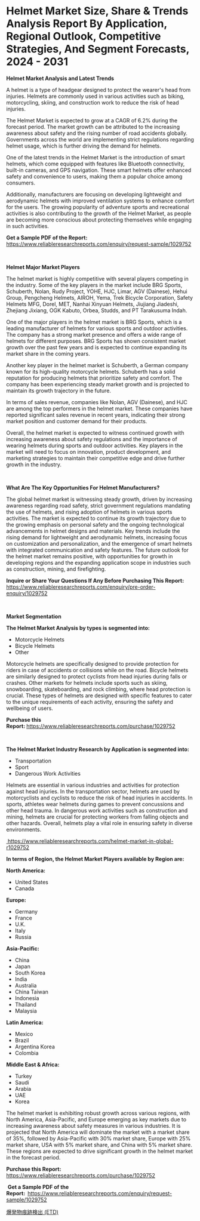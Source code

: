 <p><h1>Helmet Market Size, Share & Trends Analysis Report By Application, Regional Outlook, Competitive Strategies, And Segment Forecasts, 2024 - 2031</h1></p><p><strong>Helmet Market Analysis and Latest Trends</strong></p>
<p><p>A helmet is a type of headgear designed to protect the wearer's head from injuries. Helmets are commonly used in various activities such as biking, motorcycling, skiing, and construction work to reduce the risk of head injuries.</p><p>The Helmet Market is expected to grow at a CAGR of 6.2% during the forecast period. The market growth can be attributed to the increasing awareness about safety and the rising number of road accidents globally. Governments across the world are implementing strict regulations regarding helmet usage, which is further driving the demand for helmets.</p><p>One of the latest trends in the Helmet Market is the introduction of smart helmets, which come equipped with features like Bluetooth connectivity, built-in cameras, and GPS navigation. These smart helmets offer enhanced safety and convenience to users, making them a popular choice among consumers.</p><p>Additionally, manufacturers are focusing on developing lightweight and aerodynamic helmets with improved ventilation systems to enhance comfort for the users. The growing popularity of adventure sports and recreational activities is also contributing to the growth of the Helmet Market, as people are becoming more conscious about protecting themselves while engaging in such activities.</p></p>
<p><strong>Get a Sample PDF of the Report:&nbsp;</strong> <a href="https://www.reliableresearchreports.com/enquiry/request-sample/1029752">https://www.reliableresearchreports.com/enquiry/request-sample/1029752</a></p>
<p>&nbsp;</p>
<p><strong>Helmet Major Market Players</strong></p>
<p><p>The helmet market is highly competitive with several players competing in the industry. Some of the key players in the market include BRG Sports, Schuberth, Nolan, Rudy Project, YOHE, HJC, Limar, AGV (Dainese), Hehui Group, Pengcheng Helmets, AIROH, Yema, Trek Bicycle Corporation, Safety Helmets MFG, Dorel, MET, Nanhai Xinyuan Helmets, Jiujiang Jiadeshi, Zhejiang Jixiang, OGK Kabuto, Orbea, Studds, and PT Tarakusuma Indah.</p><p>One of the major players in the helmet market is BRG Sports, which is a leading manufacturer of helmets for various sports and outdoor activities. The company has a strong market presence and offers a wide range of helmets for different purposes. BRG Sports has shown consistent market growth over the past few years and is expected to continue expanding its market share in the coming years.</p><p>Another key player in the helmet market is Schuberth, a German company known for its high-quality motorcycle helmets. Schuberth has a solid reputation for producing helmets that prioritize safety and comfort. The company has been experiencing steady market growth and is projected to maintain its growth trajectory in the future.</p><p>In terms of sales revenue, companies like Nolan, AGV (Dainese), and HJC are among the top performers in the helmet market. These companies have reported significant sales revenue in recent years, indicating their strong market position and customer demand for their products.</p><p>Overall, the helmet market is expected to witness continued growth with increasing awareness about safety regulations and the importance of wearing helmets during sports and outdoor activities. Key players in the market will need to focus on innovation, product development, and marketing strategies to maintain their competitive edge and drive further growth in the industry.</p></p>
<p>&nbsp;</p>
<p><strong>What Are The Key Opportunities For Helmet Manufacturers?</strong></p>
<p><p>The global helmet market is witnessing steady growth, driven by increasing awareness regarding road safety, strict government regulations mandating the use of helmets, and rising adoption of helmets in various sports activities. The market is expected to continue its growth trajectory due to the growing emphasis on personal safety and the ongoing technological advancements in helmet designs and materials. Key trends include the rising demand for lightweight and aerodynamic helmets, increasing focus on customization and personalization, and the emergence of smart helmets with integrated communication and safety features. The future outlook for the helmet market remains positive, with opportunities for growth in developing regions and the expanding application scope in industries such as construction, mining, and firefighting.</p></p>
<p><strong>Inquire or Share Your Questions If Any Before Purchasing This Report:</strong> <a href="https://www.reliableresearchreports.com/enquiry/pre-order-enquiry/1029752">https://www.reliableresearchreports.com/enquiry/pre-order-enquiry/1029752</a></p>
<p>&nbsp;</p>
<p><strong>Market Segmentation</strong></p>
<p><strong>The Helmet Market Analysis by types is segmented into:</strong></p>
<p><ul><li>Motorcycle Helmets</li><li>Bicycle Helmets</li><li>Other</li></ul></p>
<p><p>Motorcycle helmets are specifically designed to provide protection for riders in case of accidents or collisions while on the road. Bicycle helmets are similarly designed to protect cyclists from head injuries during falls or crashes. Other markets for helmets include sports such as skiing, snowboarding, skateboarding, and rock climbing, where head protection is crucial. These types of helmets are designed with specific features to cater to the unique requirements of each activity, ensuring the safety and wellbeing of users.</p></p>
<p><strong>Purchase this Report:&nbsp;</strong><a href="https://www.reliableresearchreports.com/purchase/1029752">https://www.reliableresearchreports.com/purchase/1029752</a></p>
<p>&nbsp;</p>
<p><strong>The Helmet Market Industry Research by Application is segmented into:</strong></p>
<p><ul><li>Transportation</li><li>Sport</li><li>Dangerous Work Activities</li></ul></p>
<p><p>Helmets are essential in various industries and activities for protection against head injuries. In the transportation sector, helmets are used by motorcyclists and cyclists to reduce the risk of head injuries in accidents. In sports, athletes wear helmets during games to prevent concussions and other head trauma. In dangerous work activities such as construction and mining, helmets are crucial for protecting workers from falling objects and other hazards. Overall, helmets play a vital role in ensuring safety in diverse environments.</p></p>
<p><a href="https://www.reliableresearchreports.com/helmet-market-in-global-r1029752">&nbsp;https://www.reliableresearchreports.com/helmet-market-in-global-r1029752</a></p>
<p><strong>In terms of Region, the Helmet Market Players available by Region are:</strong></p>
<p>
    <p> <strong> North America: </strong>
        <ul>
            <li>United States</li>
            <li>Canada</li>
        </ul>
        </p> 
    <p> <strong> Europe: </strong>
        <ul>
            <li>Germany</li>
            <li>France</li>
            <li>U.K.</li>
            <li>Italy</li>
            <li>Russia</li>
        </ul>
        </p> 
    <p> <strong> Asia-Pacific: </strong>
        <ul>
            <li>China</li>
            <li>Japan</li>
            <li>South Korea</li>
            <li>India</li>
            <li>Australia</li>
            <li>China Taiwan</li>
            <li>Indonesia</li>
            <li>Thailand</li>
            <li>Malaysia</li>
        </ul>
        </p> 
    <p> <strong> Latin America: </strong>
        <ul>
            <li>Mexico</li>
            <li>Brazil</li>
            <li>Argentina Korea</li>
            <li>Colombia</li>
        </ul>
        </p> 
    <p> <strong> Middle East & Africa: </strong>
        <ul>
            <li>Turkey</li>
            <li>Saudi</li>
            <li>Arabia</li>
            <li>UAE</li>
            <li>Korea</li>
        </ul>
    </p>
    </p>
<p><p>The helmet market is exhibiting robust growth across various regions, with North America, Asia-Pacific, and Europe emerging as key markets due to increasing awareness about safety measures in various industries. It is projected that North America will dominate the market with a market share of 35%, followed by Asia-Pacific with 30% market share, Europe with 25% market share, USA with 5% market share, and China with 5% market share. These regions are expected to drive significant growth in the helmet market in the forecast period.</p></p>
<p><strong>Purchase this Report: </strong><a href="https://www.reliableresearchreports.com/purchase/1029752">https://www.reliableresearchreports.com/purchase/1029752</a></p>
<p>&nbsp;<strong>Get a Sample PDF of the Report:&nbsp;&nbsp;</strong><a href="https://www.reliableresearchreports.com/enquiry/request-sample/1029752">https://www.reliableresearchreports.com/enquiry/request-sample/1029752</a></p>
<p><strong></strong></p>
<p><p><a href="https://github.com/MacyOrn/Market-Research-Report-List-1/blob/main/718979885041.md">爆発物痕跡検出 (ETD)</a></p></p>